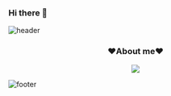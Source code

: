 ### Hi there 👋

<!--
**hevly/hevly** is a ✨ _special_ ✨ repository because its `README.md` (this file) appears on your GitHub profile.

Here are some ideas to get you started:

- 🔭 I’m currently working on ...
- 🌱 I’m currently learning ...
- 👯 I’m looking to collaborate on ...
- 🤔 I’m looking for help with ...
- 💬 Ask me about ...
- 📫 How to reach me: ...
- 😄 Pronouns: ...
- ⚡ Fun fact: ...
-->



  
![header](https://capsule-render.vercel.app/api?type=waving&color=auto&height=200&section=header&text=Welcome%20to%20SeungHee's%20Github&fontSize=50&animation=twinkling&text-color=black)

<h3 align="center"><b>❤️About me❤️</b></h3>
<p align="center"><a href="https://t0jji-loong.tistory.com/" target="_blank"><img src="https://img.shields.io/badge/BLOG-EA4AAA?style=flat&logo=GitHub Sponsors&logoColor=white"/></a></p>


![footer](https://capsule-render.vercel.app/api?type=waving&color=auto&height=200&section=footer)
